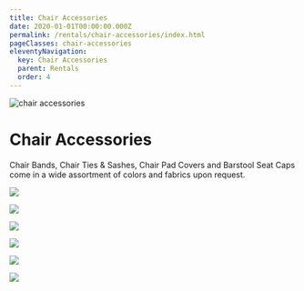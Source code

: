 ```yaml
---
title: Chair Accessories
date: 2020-01-01T00:00:00.000Z
permalink: /rentals/chair-accessories/index.html
pageClasses: chair-accessories
eleventyNavigation:
  key: Chair Accessories
  parent: Rentals
  order: 4
---
```


<img class="photo fullwidth hero" src="/static/img/ballroom-bluechairs.jpg" alt="chair accessories">

# Chair Accessories

Chair Bands, Chair Ties & Sashes, Chair Pad Covers and Barstool Seat Caps come in a wide assortment of colors and fabrics upon request.

<section class="grid-container" markdown="1">

![](/static/img/chair-accessories/01-chair-accessories.jpg)

![](/static/img/chair-accessories/02-chair-accessories.jpg)

![](/static/img/chair-accessories/03-chair-accessories.jpg)

![](/static/img/chair-accessories/04-chair-accessories.jpg)

![](/static/img/chair-accessories/05-chair-accessories.jpg)

![](/static/img/chair-accessories/06-chair-accessories.jpg)

</section>